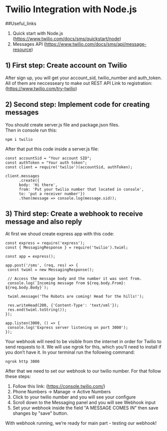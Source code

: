# Twilio Integration with Node.js 

##Useful_links
1) Quick start with Node.js (https://www.twilio.com/docs/sms/quickstart/node) 
2) Messages API (https://www.twilio.com/docs/sms/api/message-resource) 
 
 
## 1) First step: Create account on Twilio
After sign up, you will get your account_sid, twilio_number and auth_token. All of them are neccesseary to make out REST API
Link to registration: (https://www.twilio.com/try-twilio)

## 2) Second step: Implement code for creating messages
You should create server.js file and package.json files.  
Then in console run this:
```
npm i twilio
```
After that put this code inside a server.js file:
```
const accountSid = "Your account SID";
const authToken = "Your auth token";
const client = require('twilio')(accountSid, authToken);

client.messages
      .create({
      body: 'Hi there', 
      from: 'Put your twilio number that located in console', 
      to: 'put a receiver number'})
      .then(message => console.log(message.sid));
```
## 3) Third step: Create a webhook to receive message and also reply
At first we shoud create express app with this code:
 ```
 const express = require('express');
const { MessagingResponse } = require('twilio').twiml;

const app = express();

app.post('/sms', (req, res) => {
  const twiml = new MessagingResponse();

  // Access the message body and the number it was sent from.
  console.log(`Incoming message from ${req.body.From}: ${req.body.Body}`);

  twiml.message('The Robots are coming! Head for the hills!');

  res.writeHead(200, {'Content-Type': 'text/xml'});
  res.end(twiml.toString());
});

app.listen(3000, () => {
  console.log('Express server listening on port 3000');
});
 ``` 
Your webhook will need to be visible from the internet in order for Twilio to send requests to it. We will use ngrok for this, which you’ll need to install if you don’t have it. In your terminal run the following command:
```
ngrok http 3000
```
After that we need to set our webhook to our twilio number. For that follow these steps:
1) Follow this link: (https://console.twilio.com/)  
2) Phone Numbers -> Manage -> Active Numbers
3) Click to your twilio number and you will see your configure
4) Scroll down to the Messaging panel and you will see Webhook input
5) Set your webhook inside the field "A MESSAGE COMES IN" then save shanges by "save" button.

With webhook running, we’re ready for main part - testing our webhook!

